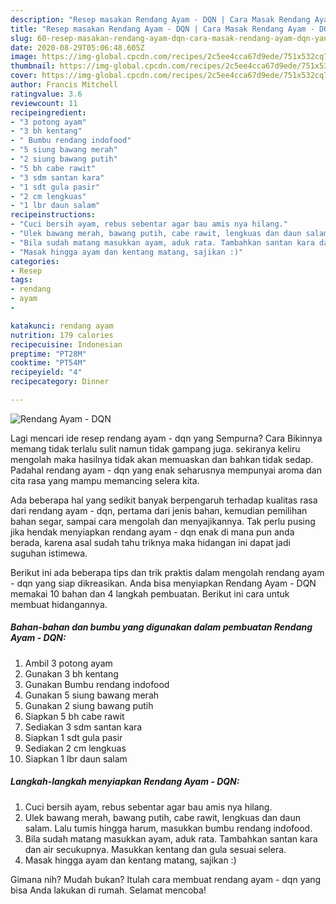 ```yaml
---
description: "Resep masakan Rendang Ayam - DQN | Cara Masak Rendang Ayam - DQN Yang Enak Dan Mudah"
title: "Resep masakan Rendang Ayam - DQN | Cara Masak Rendang Ayam - DQN Yang Enak Dan Mudah"
slug: 60-resep-masakan-rendang-ayam-dqn-cara-masak-rendang-ayam-dqn-yang-enak-dan-mudah
date: 2020-08-29T05:06:48.605Z
image: https://img-global.cpcdn.com/recipes/2c5ee4cca67d9ede/751x532cq70/rendang-ayam-dqn-foto-resep-utama.jpg
thumbnail: https://img-global.cpcdn.com/recipes/2c5ee4cca67d9ede/751x532cq70/rendang-ayam-dqn-foto-resep-utama.jpg
cover: https://img-global.cpcdn.com/recipes/2c5ee4cca67d9ede/751x532cq70/rendang-ayam-dqn-foto-resep-utama.jpg
author: Francis Mitchell
ratingvalue: 3.6
reviewcount: 11
recipeingredient:
- "3 potong ayam"
- "3 bh kentang"
- " Bumbu rendang indofood"
- "5 siung bawang merah"
- "2 siung bawang putih"
- "5 bh cabe rawit"
- "3 sdm santan kara"
- "1 sdt gula pasir"
- "2 cm lengkuas"
- "1 lbr daun salam"
recipeinstructions:
- "Cuci bersih ayam, rebus sebentar agar bau amis nya hilang."
- "Ulek bawang merah, bawang putih, cabe rawit, lengkuas dan daun salam. Lalu tumis hingga harum, masukkan bumbu rendang indofood."
- "Bila sudah matang masukkan ayam, aduk rata. Tambahkan santan kara dan air secukupnya. Masukkan kentang dan gula sesuai selera."
- "Masak hingga ayam dan kentang matang, sajikan :)"
categories:
- Resep
tags:
- rendang
- ayam
- 

katakunci: rendang ayam  
nutrition: 179 calories
recipecuisine: Indonesian
preptime: "PT28M"
cooktime: "PT54M"
recipeyield: "4"
recipecategory: Dinner

---
```



![Rendang Ayam - DQN](https://img-global.cpcdn.com/recipes/2c5ee4cca67d9ede/751x532cq70/rendang-ayam-dqn-foto-resep-utama.jpg)

Lagi mencari ide resep rendang ayam - dqn yang Sempurna? Cara Bikinnya memang tidak terlalu sulit namun tidak gampang juga. sekiranya keliru mengolah maka hasilnya tidak akan memuaskan dan bahkan tidak sedap. Padahal rendang ayam - dqn yang enak seharusnya mempunyai aroma dan cita rasa yang mampu memancing selera kita.

Ada beberapa hal yang sedikit banyak berpengaruh terhadap kualitas rasa dari rendang ayam - dqn, pertama dari jenis bahan, kemudian pemilihan bahan segar, sampai cara mengolah dan menyajikannya. Tak perlu pusing jika hendak menyiapkan rendang ayam - dqn enak di mana pun anda berada, karena asal sudah tahu triknya maka hidangan ini dapat jadi suguhan istimewa.




Berikut ini ada beberapa tips dan trik praktis dalam mengolah rendang ayam - dqn yang siap dikreasikan. Anda bisa menyiapkan Rendang Ayam - DQN memakai 10 bahan dan 4 langkah pembuatan. Berikut ini cara untuk membuat hidangannya.

<!--inarticleads1-->

##### Bahan-bahan dan bumbu yang digunakan dalam pembuatan Rendang Ayam - DQN:

1. Ambil 3 potong ayam
1. Gunakan 3 bh kentang
1. Gunakan  Bumbu rendang indofood
1. Gunakan 5 siung bawang merah
1. Gunakan 2 siung bawang putih
1. Siapkan 5 bh cabe rawit
1. Sediakan 3 sdm santan kara
1. Siapkan 1 sdt gula pasir
1. Sediakan 2 cm lengkuas
1. Siapkan 1 lbr daun salam




<!--inarticleads2-->

##### Langkah-langkah menyiapkan Rendang Ayam - DQN:

1. Cuci bersih ayam, rebus sebentar agar bau amis nya hilang.
1. Ulek bawang merah, bawang putih, cabe rawit, lengkuas dan daun salam. Lalu tumis hingga harum, masukkan bumbu rendang indofood.
1. Bila sudah matang masukkan ayam, aduk rata. Tambahkan santan kara dan air secukupnya. Masukkan kentang dan gula sesuai selera.
1. Masak hingga ayam dan kentang matang, sajikan :)




Gimana nih? Mudah bukan? Itulah cara membuat rendang ayam - dqn yang bisa Anda lakukan di rumah. Selamat mencoba!
